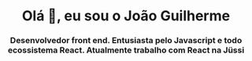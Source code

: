 <h1 align="center">Olá 👋, eu sou o João Guilherme</h1>
<h3 align="center">Desenvolvedor front end. Entusiasta pelo Javascript e todo ecossistema React. Atualmente trabalho com React na Jüssi</h3>
